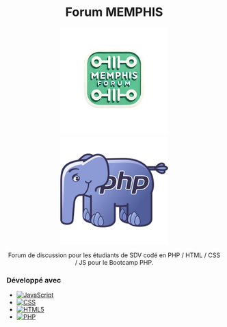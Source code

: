 <a id="readme-top"></a>

<!-- PROJECT LOGO -->
<br />
<div align="center">
  

<h1 align="center">Forum MEMPHIS</h1>
<img src="public/img/memphisForum2_no_background.png" style="width: 50%; display: inline-block;">
<img src="public/img/elePHPant.png" alt="PHP Elephant" style="width: 50%; display: inline-block;">
  <p align="center">
    Forum de discussion pour les étudiants de SDV codé en PHP / HTML / CSS / JS pour le Bootcamp PHP.
    <br />
  </p>
</div>

### Développé avec

- [![JavaScript][JavaScript.js]][JavaScript-url]
- [![CSS][CSS.js]][CSS-url]
- [![HTML5][HTML5.js]][HTML5-url]
- [![PHP][PHP.js]][PHP-url]

<!-- MARKDOWN LINKS & IMAGES -->
<!-- https://www.markdownguide.org/basic-syntax/#reference-style-links -->


[JavaScript.js]: https://img.shields.io/badge/JavaScript-F7DF1E?style=for-the-badge&logo=javascript&logoColor=black
[JavaScript-url]: https://developer.mozilla.org/en-US/docs/Web/JavaScript
[CSS.js]: https://img.shields.io/badge/CSS-1572B6?style=for-the-badge&logo=css3&logoColor=white
[CSS-url]: https://developer.mozilla.org/en-US/docs/Web/CSS
[HTML5.js]: https://img.shields.io/badge/HTML5-E34F26?style=for-the-badge&logo=html5&logoColor=white
[HTML5-url]: https://developer.mozilla.org/en-US/docs/Web/Guide/HTML/HTML5
[PHP.js]: https://img.shields.io/badge/PHP-777BB4?style=for-the-badge&logo=php&logoColor=white
[PHP-url]: https://www.php.net/
